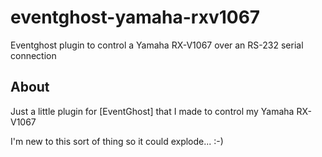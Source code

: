 eventghost-yamaha-rxv1067
=========================

Eventghost plugin to control a Yamaha RX-V1067 over an RS-232 serial connection

About
-----
Just a little plugin for [EventGhost] that I made to control my Yamaha RX-V1067

I'm new to this sort of thing so it could explode... :-)

